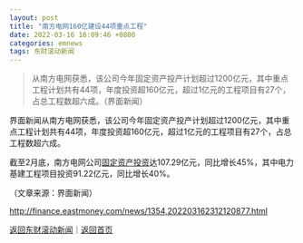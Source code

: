 ```yaml
---
layout: post
title: "南方电网160亿建设44项重点工程"
date: 2022-03-16 16:09:46 +0800
categories: emnews
tags: 东财滚动新闻
---
```

> 从南方电网获悉，该公司今年固定资产投产计划超过1200亿元，其中重点工程计划共有44项，年度投资超160亿元，超过1亿元的工程项目有27个，占总工程数超六成。（界面新闻）

<p>界面新闻从南方电网获悉，该公司今年固定资产投产计划超过1200亿元，其中重点工程计划共有44项，年度投资超160亿元，超过1亿元的工程项目有27个，占总工程数超六成。</p>
 <p>截至2月底，南方电网公司<span id="Info.354"><a href="http://data.eastmoney.com/cjsj/gdzctz.html" class="infokey">固定资产投资</a></span>达107.29亿元，同比增长45%，其中电力基建工程项目投资91.22亿元，同比增长40%。</p><p class="em_media">（文章来源：界面新闻）</p>

<http://finance.eastmoney.com/news/1354,202203162312120877.html>

[返回东财滚动新闻](//finews.withounder.com/emnews/)｜[返回首页](//finews.withounder.com/)